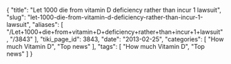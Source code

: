{
    "title": "Let 1000 die from vitamin D deficiency rather than incur 1 lawsuit",
    "slug": "let-1000-die-from-vitamin-d-deficiency-rather-than-incur-1-lawsuit",
    "aliases": [
        "/Let+1000+die+from+vitamin+D+deficiency+rather+than+incur+1+lawsuit",
        "/3843"
    ],
    "tiki_page_id": 3843,
    "date": "2013-02-25",
    "categories": [
        "How much Vitamin D",
        "Top news"
    ],
    "tags": [
        "How much Vitamin D",
        "Top news"
    ]
}